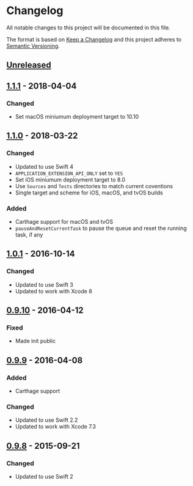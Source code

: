 # Changelog
All notable changes to this project will be documented in this file.

The format is based on [Keep a Changelog](http://keepachangelog.com/en/1.0.0/)
and this project adheres to [Semantic Versioning](http://semver.org/spec/v2.0.0.html).

## [Unreleased](https://github.com/icanzilb/TaskQueue/compare/1.1.1...HEAD)

## [1.1.1](https://github.com/icanzilb/TaskQueue/compare/1.1.0...1.1.1) - 2018-04-04

### Changed

- Set macOS miniumum deployment target to 10.10

## [1.1.0](https://github.com/icanzilb/TaskQueue/compare/1.0.1...1.1.0) - 2018-03-22

### Changed

- Updated to use Swift 4
- `APPLICATION_EXTENSION_API_ONLY` set to `YES`
- Set iOS miniumum deployment target to 8.0
- Use `Sources` and `Tests` directories to match current coventions
- Single target and scheme for iOS, macOS, and tvOS builds

### Added

- Carthage support for macOS and tvOS
- `pauseAndResetCurrentTask` to pause the queue and reset the running task, if any

## [1.0.1](https://github.com/icanzilb/TaskQueue/compare/0.9.10...1.0.1) - 2016-10-14

### Changed

- Updated to use Swift 3
- Updated to work with Xcode 8

## [0.9.10](https://github.com/icanzilb/TaskQueue/compare/0.9.9...0.9.10) - 2016-04-12

### Fixed

- Made init public

## [0.9.9](https://github.com/icanzilb/TaskQueue/compare/0.9.8...0.9.9) - 2016-04-08

### Added

- Carthage support

### Changed

- Updated to use Swift 2.2
- Updated to work with Xcode 7.3

## [0.9.8](https://github.com/icanzilb/TaskQueue/compare/0.9.7...0.9.8) - 2015-09-21

### Changed

- Updated to use Swift 2
